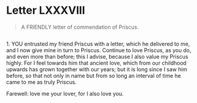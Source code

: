 # Letter LXXXVIII
  
> A FRIENDLY letter of commendation of Priscus.

```{centered} AMBROSE TO ATTICUS
```

1\. YOU entrusted my friend Priscus with a letter, which he delivered
to me, and I now give mine in turn to Priscus. Continue to love Priscus,
as you do, and even more than before; this I advise, because I also
value my Priscus highly. For I feel towards him that ancient love,
which from our childhood upwards has grown together with our years; but
it is long since I saw him before, so that not only in name but from so
long an interval of time he came to me as truly Priscus.

Farewell: love me your lover, for I also love you.

